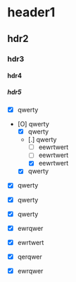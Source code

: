 # header1

## hdr2

### hdr3

#### hdr4

##### hdr5

 * [X] qwerty
 * [O] qwerty
   * [X] qwerty
   * [.] qwerty
     * [ ] eewrtwert
     * [ ] eewrtwert
     * [X] eewrtwert
   * [X] qwerty
 * [X] qwerty
 * [X] qwerty
 * [X] qwerty


* [X] ewrqwer
* [X] ewrtwert
* [X] qerqwer
* [X] ewrqwer 
